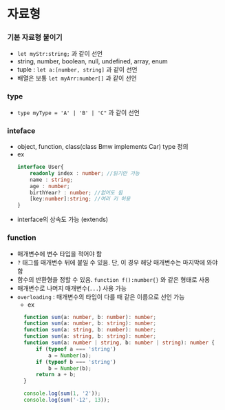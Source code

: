# 자료형

### 기본 자료형 붙이기
* `let myStr:string;` 과 같이 선언
* string, number, boolean, null, undefined, array, enum
* tuple : `let a:[number, string]` 과 같이 선언
* 배열은 보통 `let myArr:number[]` 과 같이 선언

### type
* `type myType = 'A' | 'B' | 'C"` 과 같이 선언

### inteface
* object, function, class(class Bmw implements Car) type 정의
* ex
    ```typescript
    interface User{
        readonly index : number; //읽기만 가능
        name : string;
        age : number;
        birthYear? : number; //없어도 됨
        [key:number]:string; //여러 키 허용
    }
    ```
* interface의 상속도 가능 (extends)

### function
* 매개변수에 변수 타입을 적어야 함
* `?` 태그를 매개변수 뒤에 붙일 수 있음. 단, 이 경우 해당 매개변수는 마지막에 와야 함
* 함수의 반환형을 정할 수 있음. `function f():number{}` 와 같은 형태로 사용
* 매개변수로 나머지 매개변수(`...`) 사용 가능
* `overloading` : 매개변수의 타입이 다를 때 같은 이름으로 선언 가능
  * ex
  ```typescript
    function sum(a: number, b: number): number;
    function sum(a: number, b: string): number;
    function sum(a: string, b: number): number;
    function sum(a: string, b: string): number;
    function sum(a: number | string, b: number | string): number {
        if (typeof a === 'string')
            a = Number(a);
        if (typeof b === 'string')
            b = Number(b);
        return a + b;
    }

    console.log(sum(1, '2'));
    console.log(sum('-12', 13));
  ```